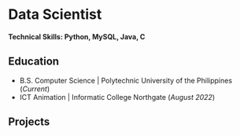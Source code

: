 # Data Scientist

#### Technical Skills: Python, MySQL, Java, C

## Education
- B.S. Computer Science | Polytechnic University of the Philippines (_Current_)								       		
- ICT Animation	| Informatic College Northgate (_August 2022_)	 			        		

## Projects
